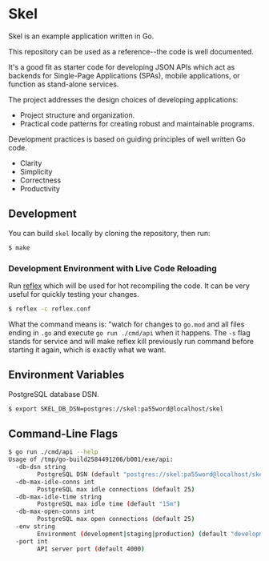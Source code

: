 # Skel

Skel is an example application written in Go.

This repository can be used as a reference--the code is well documented.

It's a good fit as starter code for developing JSON APIs which act as backends
for Single-Page Applications (SPAs), mobile applications, or function as
stand-alone services.

The project addresses the design choices of developing applications:

- Project structure and organization.
- Practical code patterns for creating robust and maintainable programs.

Development practices is based on guiding principles of well written Go code.
- Clarity
- Simplicity
- Correctness
- Productivity

## Development

You can build `skel` locally by cloning the repository, then run:

```sh
$ make
```

### Development Environment with Live Code Reloading

Run [reflex](https://github.com/cespare/reflex) which will be used for hot
recompiling the code. It can be very useful for quickly testing your changes.

```sh
$ reflex -c reflex.conf
```

What the command means is: "watch for changes to `go.mod` and all files ending
in `.go` and execute `go run ./cmd/api` when it happens. The `-s` flag stands
for service and will make reflex kill previously run command before starting it
again, which is exactly what we want.

## Environment Variables

PostgreSQL database DSN.

```sh
$ export SKEL_DB_DSN=postgres://skel:pa55word@localhost/skel
```

## Command-Line Flags

```sh
$ go run ./cmd/api --help
Usage of /tmp/go-build2584491206/b001/exe/api:
  -db-dsn string
    	PostgreSQL DSN (default "postgres://skel:pa55word@localhost/skel")
  -db-max-idle-conns int
    	PostgreSQL max idle connections (default 25)
  -db-max-idle-time string
    	PostgreSQL max idle time (default "15m")
  -db-max-open-conns int
    	PostgreSQL max open connections (default 25)
  -env string
    	Environment (development|staging|production) (default "development")
  -port int
    	API server port (default 4000)
```
